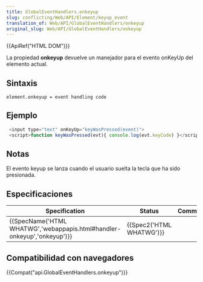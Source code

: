 ```yaml
---
title: GlobalEventHandlers.onkeyup
slug: conflicting/Web/API/Element/keyup_event
translation_of: Web/API/GlobalEventHandlers/onkeyup
original_slug: Web/API/GlobalEventHandlers/onkeyup
---
```


{{ApiRef("HTML DOM")}}

La propiedad **onkeyup** devuelve un manejador para el evento onKeyUp del elemento actual.

## Sintaxis

```
element.onkeyup = event handling code
```

## Ejemplo

```js
 <input type="text" onKeyUp="keyWasPressed(event)">
 <script>function keyWasPressed(evt){ console.log(evt.keyCode) }</script>
```

## Notas

El evento keyup se lanza cuando el usuario suelta la tecla que ha sido presionada.

## Especificaciones

| Specification                                                                                    | Status                           | Comment |
| ------------------------------------------------------------------------------------------------ | -------------------------------- | ------- |
| {{SpecName('HTML WHATWG','webappapis.html#handler-onkeyup','onkeyup')}} | {{Spec2('HTML WHATWG')}} |         |

## Compatibilidad con navegadores

{{Compat("api.GlobalEventHandlers.onkeyup")}}

